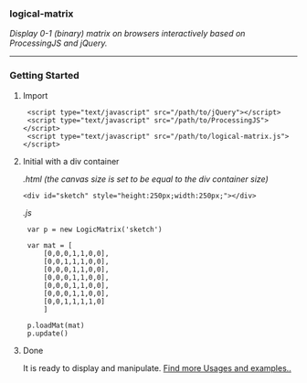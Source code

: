 ### logical-matrix

_Display 0-1 (binary) matrix on browsers interactively based on ProcessingJS and jQuery._

---------------------------------------

### Getting Started

1. Import

		<script type="text/javascript" src="/path/to/jQuery"></script>
		<script type="text/javascript" src="/path/to/ProcessingJS"></script>
		<script type="text/javascript" src="/path/to/logical-matrix.js"></script>

2. Initial with a div container

	*.html (the canvas size is set to be equal to the div container size)*
	
	`<div id="sketch" style="height:250px;width:250px;"></div>`

	*.js*

		var p = new LogicMatrix('sketch')

		var mat = [
			[0,0,0,1,1,0,0],
			[0,0,1,1,1,0,0],
			[0,0,0,1,1,0,0],
			[0,0,0,1,1,0,0],
			[0,0,0,1,1,0,0],
			[0,0,0,1,1,0,0],
			[0,0,1,1,1,1,0]
			]

		p.loadMat(mat)
		p.update()

3. Done

   It is ready to display and manipulate. [Find more Usages and examples..](#)
